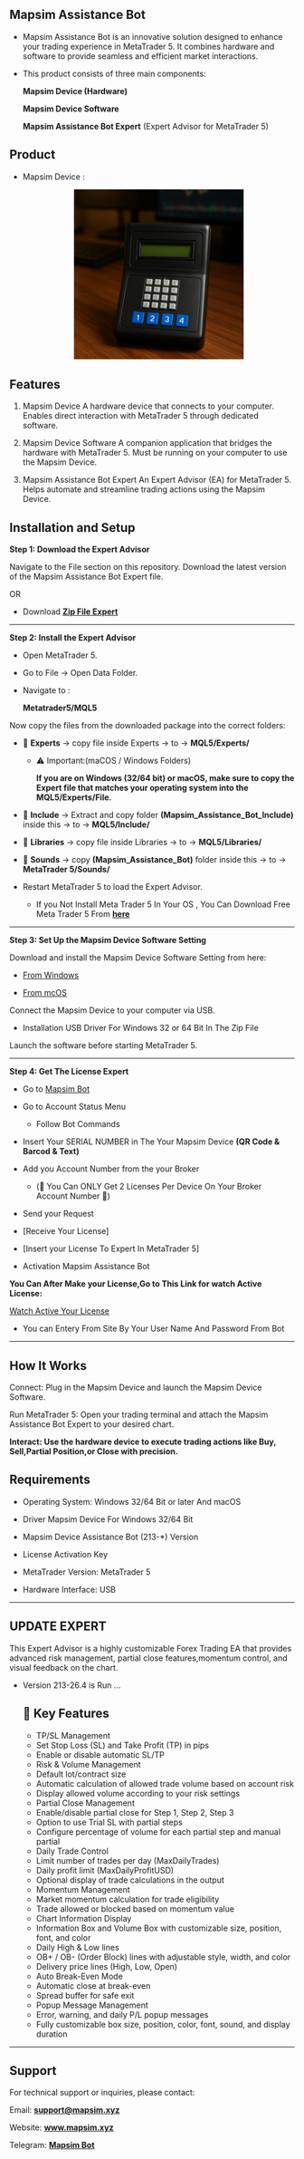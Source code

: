## Mapsim Assistance Bot

- Mapsim Assistance Bot is an innovative solution designed to enhance your trading experience in MetaTrader 5. It combines hardware and software to provide seamless and efficient market interactions.

-  This product consists of three main components:

    **Mapsim Device (Hardware)**

    **Mapsim Device Software**

    **Mapsim Assistance Bot Expert** (Expert Advisor for MetaTrader 5)

## Product

- Mapsim Device :
  
  <div style="text-align: center;">
    <img src="https://raw.githubusercontent.com/MAPSIM-co/Mapsim_Assistance_Bot/main/Product/Mapsim_Device_V1.png" 
         alt="Mapsim Device" 
         width="300" 
         height="300" 
         style="object-fit: cover;">
  </div>




## Features

1. Mapsim Device
A hardware device that connects to your computer.
Enables direct interaction with MetaTrader 5 through dedicated software.

2. Mapsim Device Software
A companion application that bridges the hardware with MetaTrader 5.
Must be running on your computer to use the Mapsim Device.

3. Mapsim Assistance Bot Expert
An Expert Advisor (EA) for MetaTrader 5.
Helps automate and streamline trading actions using the Mapsim Device.


## Installation and Setup

**Step 1: Download the Expert Advisor**

Navigate to the File section on this repository.
Download the latest version of the Mapsim Assistance Bot Expert file.

OR

* Download **[Zip File Expert](https://github.com/MAPSIM-co/Mapsim_Assistance_Bot/archive/refs/heads/main.zip)**

---

**Step 2: Install the Expert Advisor**

* Open MetaTrader 5.
* Go to File → Open Data Folder.
* Navigate to :

  **Metatrader5/MQL5** 

Now copy the files from the downloaded package into the correct folders:

* 📂 **Experts** → copy file inside Experts → to → **MQL5/Experts/**

  * ⚠️ Important:(maCOS / Windows Folders)

      **If you are on Windows (32/64 bit) or macOS, make sure to copy the Expert file that matches your operating system into the MQL5/Experts/File.**

* 📂 **Include** → Extract and copy folder **(Mapsim_Assistance_Bot_lnclude)** inside this → to → **MQL5/Include/**
* 📂 **Libraries** → copy file inside Libraries → to → **MQL5/Libraries/**
* 📂 **Sounds** → copy **(Mapsim_Assistance_Bot)** folder inside this → to → **MetaTrader 5/Sounds/**

* Restart MetaTrader 5 to load the Expert Advisor.

  * If you Not Install Meta Trader 5 In Your OS , You Can Download Free Meta Trader 5 From **[here](https://www.metatrader5.com/en/download)**

---

**Step 3: Set Up the Mapsim Device Software Setting**

Download and install the Mapsim Device Software Setting from here:

* [From Windows](https://github.com/MAPSIM-co/Mapsim_Device_Settings_And_Installation_For_Windows7)

* [From mcOS](https://github.com/MAPSIM-co/Mapsim_Device_Settings_And_Installation_For_MACOS)


Connect the Mapsim Device to your computer via USB.

* Installation USB Driver For Windows 32 or 64 Bit In The Zip File


Launch the software before starting MetaTrader 5.

---

**Step 4: Get The License Expert**

- Go to [Mapsim Bot](https://telegram.me/Tarantula_trade_chBot?start=5580469558)

* Go to Account Status Menu 

  * Follow Bot Commands 

* Insert Your SERIAL NUMBER in The Your Mapsim Device **(QR Code & Barcod & Text)**

* Add you Account Number from the your Broker

     - (🚨 You Can ONLY Get 2 Licenses Per Device On Your Broker Account Number 🚨)

* Send your Request 

- [Receive Your License] 

- [Insert your License To Expert In MetaTrader 5]

* Activation Mapsim Assistance Bot 

**You Can After Make your License,Go to This Link for watch Active License:**

   [Watch Active Your License ](https://mapsim.xyz/login.php)

 - You can Entery From Site By Your User Name And Password From Bot

---

## How It Works

Connect: Plug in the Mapsim Device and launch the Mapsim Device Software.

Run MetaTrader 5: Open your trading terminal and attach the Mapsim Assistance Bot Expert to your desired chart.

**Interact: Use the hardware device to execute trading actions like Buy, Sell,Partial Position,or Close with precision.**


## Requirements

- Operating System: Windows 32/64 Bit or later And macOS

- Driver Mapsim Device For Windows 32/64 Bit

- Mapsim Device Assistance Bot (213-*) Version

- License Activation Key
  
- MetaTrader Version: MetaTrader 5
  
- Hardware Interface: USB

---
## UPDATE EXPERT

  This Expert Advisor is a highly customizable Forex Trading EA that provides advanced risk management, partial close features,momentum control, and visual feedback on the chart.

- Version 213-26.4 is Run ...

  ## 🔹 Key Features
  
    - TP/SL Management
    - Set Stop Loss (SL) and Take Profit (TP) in pips
    - Enable or disable automatic SL/TP
    - Risk & Volume Management
    - Default lot/contract size
    - Automatic calculation of allowed trade volume based on account risk
    - Display allowed volume according to your risk settings
    - Partial Close Management
    - Enable/disable partial close for Step 1, Step 2, Step 3
    - Option to use Trial SL with partial steps
    - Configure percentage of volume for each partial step and manual partial
    - Daily Trade Control
    - Limit number of trades per day (MaxDailyTrades)
    - Daily profit limit (MaxDailyProfitUSD)
    - Optional display of trade calculations in the output
    - Momentum Management
    - Market momentum calculation for trade eligibility
    - Trade allowed or blocked based on momentum value
    - Chart Information Display
    - Information Box and Volume Box with customizable size, position, font, and color
    - Daily High & Low lines
    - OB+ / OB- (Order Block) lines with adjustable style, width, and color
    - Delivery price lines (High, Low, Open)
    - Auto Break-Even Mode
    - Automatic close at break-even
    - Spread buffer for safe exit
    - Popup Message Management
    - Error, warning, and daily P/L popup messages
    - Fully customizable box size, position, color, font, sound, and display duration

---

## Support

For technical support or inquiries, please contact:

Email: **support@mapsim.xyz**

Website: **www.mapsim.xyz**

Telegram: [**Mapsim Bot**](https://telegram.me/Tarantula_trade_chBot?start=5580469558)


